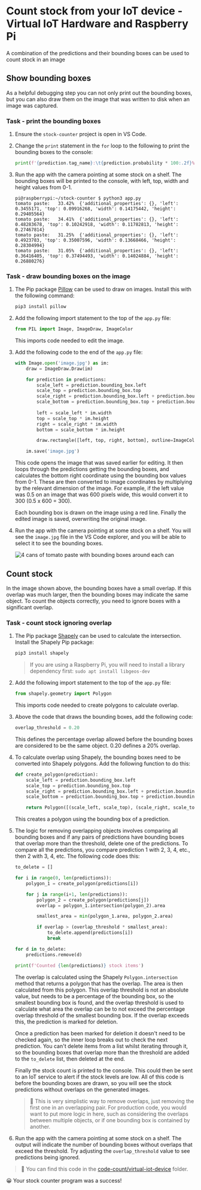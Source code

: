 # Count stock from your IoT device - Virtual IoT Hardware and Raspberry Pi

A combination of the predictions and their bounding boxes can be used to count stock in an image

## Show bounding boxes

As a helpful debugging step you can not only print out the bounding boxes, but you can also draw them on the image that was written to disk when an image was captured.

### Task - print the bounding boxes

1. Ensure the `stock-counter` project is open in VS Code.

1. Change the `print` statement in the `for` loop to the following to print the bounding boxes to the console:

    ```python
    print(f'{prediction.tag_name}:\t{prediction.probability * 100:.2f}%\t{prediction.bounding_box}')
    ```

1. Run the app with the camera pointing at some stock on a shelf. The bounding boxes will be printed to the console, with left, top, width and height values from 0-1.

    ```output
    pi@raspberrypi:~/stock-counter $ python3 app.py 
    tomato paste:   33.42%  {'additional_properties': {}, 'left': 0.3455171, 'top': 0.09916268, 'width': 0.14175442, 'height': 0.29405564}
    tomato paste:   34.41%  {'additional_properties': {}, 'left': 0.48283678, 'top': 0.10242918, 'width': 0.11782813, 'height': 0.27467814}
    tomato paste:   31.25%  {'additional_properties': {}, 'left': 0.4923783, 'top': 0.35007596, 'width': 0.13668466, 'height': 0.28304994}
    tomato paste:   31.05%  {'additional_properties': {}, 'left': 0.36416405, 'top': 0.37494493, 'width': 0.14024884, 'height': 0.26880276}
    ```

### Task - draw bounding boxes on the image

1. The Pip package [Pillow](https://pypi.org/project/Pillow/) can be used to draw on images. Install this with the following command:

    ```sh
    pip3 install pillow
    ```

1. Add the following import statement to the top of the `app.py` file:

    ```python
    from PIL import Image, ImageDraw, ImageColor
    ```

    This imports code needed to edit the image.

1. Add the following code to the end of the `app.py` file:

    ```python
    with Image.open('image.jpg') as im:
        draw = ImageDraw.Draw(im)
    
        for prediction in predictions:
            scale_left = prediction.bounding_box.left
            scale_top = prediction.bounding_box.top
            scale_right = prediction.bounding_box.left + prediction.bounding_box.width
            scale_bottom = prediction.bounding_box.top + prediction.bounding_box.height
            
            left = scale_left * im.width
            top = scale_top * im.height
            right = scale_right * im.width
            bottom = scale_bottom * im.height
    
            draw.rectangle([left, top, right, bottom], outline=ImageColor.getrgb('red'), width=2)
    
        im.save('image.jpg')
    ```

    This code opens the image that was saved earlier for editing. It then loops through the predictions getting the bounding boxes, and calculates the bottom right coordinate using the bounding box values from 0-1. These are then converted to image coordinates by multiplying by the relevant dimension of the image. For example, if the left value was 0.5 on an image that was 600 pixels wide, this would convert it to 300 (0.5 x 600 = 300).

    Each bounding box is drawn on the image using a red line. Finally the edited image is saved, overwriting the original image.

1. Run the app with the camera pointing at some stock on a shelf. You will see the `image.jpg` file in the VS Code explorer, and you will be able to select it to see the bounding boxes.

    ![4 cans of tomato paste with bounding boxes around each can](../../../images/rpi-stock-with-bounding-boxes.jpg)

## Count stock

In the image shown above, the bounding boxes have a small overlap. If this overlap was much larger, then the bounding boxes may indicate the same object. To count the objects correctly, you need to ignore boxes with a significant overlap.

### Task - count stock ignoring overlap

1. The Pip package [Shapely](https://pypi.org/project/Shapely/) can be used to calculate the intersection. Install the Shapely Pip package:

    ```sh
    pip3 install shapely
    ```
    >If you are using a Raspberry Pi, you will need to install a library dependency first: `sudo apt install libgeos-dev`

1. Add the following import statement to the top of the `app.py` file:

    ```python
    from shapely.geometry import Polygon
    ```

    This imports code needed to create polygons to calculate overlap.

1. Above the code that draws the bounding boxes, add the following code:

    ```python
    overlap_threshold = 0.20
    ```

    This defines the percentage overlap allowed before the bounding boxes are considered to be the same object. 0.20 defines a 20% overlap.

1. To calculate overlap using Shapely, the bounding boxes need to be converted into Shapely polygons. Add the following function to do this:

    ```python
    def create_polygon(prediction):
        scale_left = prediction.bounding_box.left
        scale_top = prediction.bounding_box.top
        scale_right = prediction.bounding_box.left + prediction.bounding_box.width
        scale_bottom = prediction.bounding_box.top + prediction.bounding_box.height
    
        return Polygon([(scale_left, scale_top), (scale_right, scale_top), (scale_right, scale_bottom), (scale_left, scale_bottom)])
    ```

    This creates a polygon using the bounding box of a prediction.

1. The logic for removing overlapping objects involves comparing all bounding boxes and if any pairs of predictions have bounding boxes that overlap more than the threshold, delete one of the predictions. To compare all the predictions, you compare prediction 1 with 2, 3, 4, etc., then 2 with 3, 4, etc. The following code does this:

    ```python
    to_delete = []

    for i in range(0, len(predictions)):
        polygon_1 = create_polygon(predictions[i])
    
        for j in range(i+1, len(predictions)):
            polygon_2 = create_polygon(predictions[j])
            overlap = polygon_1.intersection(polygon_2).area

            smallest_area = min(polygon_1.area, polygon_2.area)
    
            if overlap > (overlap_threshold * smallest_area):
                to_delete.append(predictions[i])
                break
    
    for d in to_delete:
        predictions.remove(d)

    print(f'Counted {len(predictions)} stock items')
    ```

    The overlap is calculated using the Shapely `Polygon.intersection` method that returns a polygon that has the overlap. The area is then calculated from this polygon. This overlap threshold is not an absolute value, but needs to be a percentage of the bounding box, so the smallest bounding box is found, and the overlap threshold is used to calculate what area the overlap can be to not exceed the percentage overlap threshold of the smallest bounding box. If the overlap exceeds this, the prediction is marked for deletion.

    Once a prediction has been marked for deletion it doesn't need to be checked again, so the inner loop breaks out to check the next prediction. You can't delete items from a list whilst iterating through it, so the bounding boxes that overlap more than the threshold are added to the `to_delete` list, then deleted at the end.

    Finally the stock count is printed to the console. This could then be sent to an IoT service to alert if the stock levels are low. All of this code is before the bounding boxes are drawn, so you will see the stock predictions without overlaps on the generated images.

    > 💁 This is very simplistic way to remove overlaps, just removing the first one in an overlapping pair. For production code, you would want to put more logic in here, such as considering the overlaps between multiple objects, or if one bounding box is contained by another.

1. Run the app with the camera pointing at some stock on a shelf. The output will indicate the number of bounding boxes without overlaps that exceed the threshold. Try adjusting the `overlap_threshold` value to see predictions being ignored.

> 💁 You can find this code in the [code-count/virtual-iot-device](code-count/virtual-iot-device) folder.

😀 Your stock counter program was a success!

